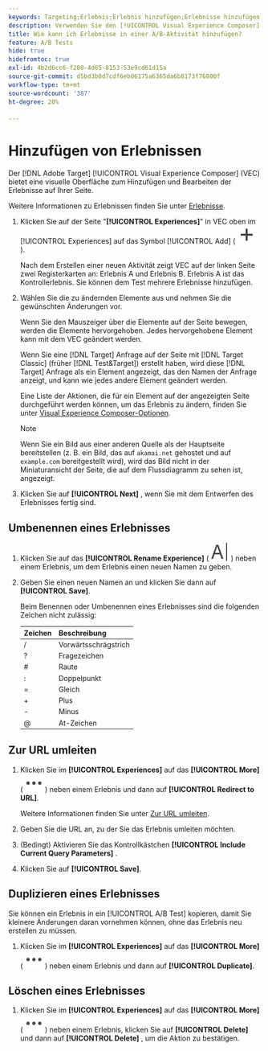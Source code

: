 ```yaml
---
keywords: Targeting;Erlebnis;Erlebnis hinzufügen;Erlebnisse hinzufügen
description: Verwenden Sie den [!UICONTROL Visual Experience Composer] (VEC), um Aktivitäten Erlebnisse hinzuzufügen.
title: Wie kann ich Erlebnisse in einer A/B-Aktivität hinzufügen?
feature: A/B Tests
hide: true
hidefromtoc: true
exl-id: 4b2d6cc6-f280-4d65-8153-53e9cd61d15a
source-git-commit: d5bd3b0d7cdf6eb06175a6365da6b8173f76800f
workflow-type: tm+mt
source-wordcount: '387'
ht-degree: 28%

---
```


# Hinzufügen von Erlebnissen

Der [!DNL Adobe Target] [!UICONTROL Visual Experience Composer] (VEC) bietet eine visuelle Oberfläche zum Hinzufügen und Bearbeiten der Erlebnisse auf Ihrer Seite.

Weitere Informationen zu Erlebnissen finden Sie unter [Erlebnisse](/help/main/c-experiences/experiences.md#concept_A2E10F6AFB3D4AEAB6951EE14688848D).

1. Klicken Sie auf der Seite &quot;**[!UICONTROL Experiences]**&quot; in VEC oben im [!UICONTROL Experiences] auf das Symbol [!UICONTROL Add] ( ![Symbol hinzufügen](/help/main/assets/icons/Add.svg) ).

   Nach dem Erstellen einer neuen Aktivität zeigt VEC auf der linken Seite zwei Registerkarten an: Erlebnis A und Erlebnis B. Erlebnis A ist das Kontrollerlebnis. Sie können dem Test mehrere Erlebnisse hinzufügen.

1. Wählen Sie die zu ändernden Elemente aus und nehmen Sie die gewünschten Änderungen vor.

   Wenn Sie den Mauszeiger über die Elemente auf der Seite bewegen, werden die Elemente hervorgehoben. Jedes hervorgehobene Element kann mit dem VEC geändert werden.

   Wenn Sie eine [!DNL Target] Anfrage auf der Seite mit [!DNL Target Classic] (früher [!DNL Test&Target]) erstellt haben, wird diese [!DNL Target] Anfrage als ein Element angezeigt, das den Namen der Anfrage anzeigt, und kann wie jedes andere Element geändert werden.

   Eine Liste der Aktionen, die für ein Element auf der angezeigten Seite durchgeführt werden können, um das Erlebnis zu ändern, finden Sie unter [Visual Experience Composer-Optionen](/help/main/c-experiences/c-visual-experience-composer/viztarget-options.md).

   >[!NOTE]
   >
   >Wenn Sie ein Bild aus einer anderen Quelle als der Hauptseite bereitstellen (z. B. ein Bild, das auf `akamai.net` gehostet und auf `example.com` bereitgestellt wird), wird das Bild nicht in der Miniaturansicht der Seite, die auf dem Flussdiagramm zu sehen ist, angezeigt.

1. Klicken Sie auf **[!UICONTROL Next]** , wenn Sie mit dem Entwerfen des Erlebnisses fertig sind.

## Umbenennen eines Erlebnisses

1. Klicken Sie auf das **[!UICONTROL Rename Experience]** ( ![Umbenennen](/help/main/assets/icons/Rename.svg) ) neben einem Erlebnis, um dem Erlebnis einen neuen Namen zu geben.

2. Geben Sie einen neuen Namen an und klicken Sie dann auf **[!UICONTROL Save]**.

   Beim Benennen oder Umbenennen eines Erlebnisses sind die folgenden Zeichen nicht zulässig:

   | Zeichen | Beschreibung |
   |--- |--- |
   | / | Vorwärtsschrägstrich |
   | ? | Fragezeichen |
   | # | Raute |
   | : | Doppelpunkt |
   | = | Gleich |
   | + | Plus |
   | - | Minus |
   | @ | At-Zeichen |

## Zur URL umleiten

1. Klicken Sie im **[!UICONTROL Experiences]** auf das **[!UICONTROL More]** ( ![Mehr-Symbol](/help/main/assets/icons/MoreSmall.svg) ) neben einem Erlebnis und dann auf **[!UICONTROL Redirect to URL]**.

   Weitere Informationen finden Sie unter [Zur URL umleiten](/help/main/c-experiences/c-visual-experience-composer/redirect-offer.md).

1. Geben Sie die URL an, zu der Sie das Erlebnis umleiten möchten.

1. (Bedingt) Aktivieren Sie das Kontrollkästchen **[!UICONTROL Include Current Query Parameters]** .

1. Klicken Sie auf **[!UICONTROL Save]**.

## Duplizieren eines Erlebnisses

Sie können ein Erlebnis in ein [!UICONTROL A/B Test] kopieren, damit Sie kleinere Änderungen daran vornehmen können, ohne das Erlebnis neu erstellen zu müssen.

1. Klicken Sie im **[!UICONTROL Experiences]** auf das **[!UICONTROL More]** ( ![Mehr-Symbol](/help/main/assets/icons/MoreSmall.svg) ) neben einem Erlebnis und dann auf **[!UICONTROL Duplicate]**.

## Löschen eines Erlebnisses

1. Klicken Sie im **[!UICONTROL Experiences]** auf das **[!UICONTROL More]** ( ![Mehr-Symbol](/help/main/assets/icons/MoreSmall.svg) ) neben einem Erlebnis, klicken Sie auf **[!UICONTROL Delete]** und dann auf **[!UICONTROL Delete]** , um die Aktion zu bestätigen.
